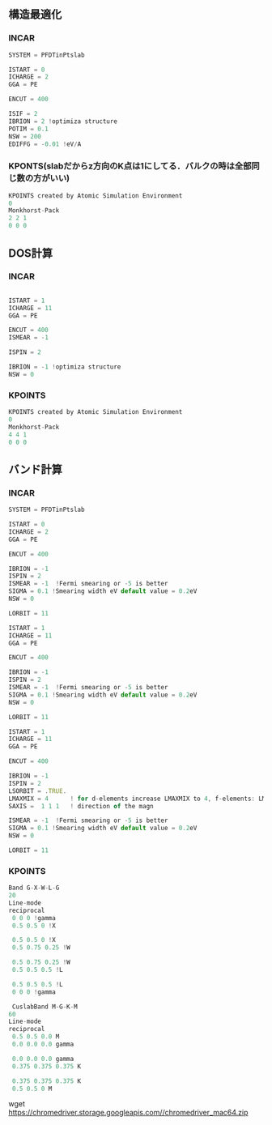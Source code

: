 ## 構造最適化
### INCAR

```js
SYSTEM = PFDTinPtslab

ISTART = 0
ICHARGE = 2
GGA = PE

ENCUT = 400

ISIF = 2
IBRION = 2 !optimiza structure
POTIM = 0.1
NSW = 200
EDIFFG = -0.01 !eV/A
```

### KPONTS(slabだからz方向のK点は1にしてる．バルクの時は全部同じ数の方がいい)

```js
KPOINTS created by Atomic Simulation Environment
0
Monkhorst-Pack
2 2 1
0 0 0 
```

## DOS計算
### INCAR

```js

ISTART = 1
ICHARGE = 11
GGA = PE

ENCUT = 400
ISMEAR = -1

ISPIN = 2

IBRION = -1 !optimiza structure
NSW = 0
```

### KPOINTS

```js
KPOINTS created by Atomic Simulation Environment
0
Monkhorst-Pack
4 4 1
0 0 0 
```

## バンド計算
### INCAR

```js
SYSTEM = PFDTinPtslab

ISTART = 0
ICHARGE = 2
GGA = PE

ENCUT = 400

IBRION = -1
ISPIN = 2
ISMEAR = -1  !Fermi smearing or -5 is better
SIGMA = 0.1 !Smearing width eV default value = 0.2eV
NSW = 0

LORBIT = 11
```

```js
ISTART = 1
ICHARGE = 11
GGA = PE

ENCUT = 400

IBRION = -1
ISPIN = 2
ISMEAR = -1  !Fermi smearing or -5 is better
SIGMA = 0.1 !Smearing width eV default value = 0.2eV
NSW = 0

LORBIT = 11
```

```js
ISTART = 1
ICHARGE = 11
GGA = PE

ENCUT = 400

IBRION = -1
ISPIN = 2
LSORBIT = .TRUE.
LMAXMIX = 4      ! for d-elements increase LMAXMIX to 4, f-elements: LMAXMIX = 6
SAXIS =  1 1 1   ! direction of the magn

ISMEAR = -1  !Fermi smearing or -5 is better
SIGMA = 0.1 !Smearing width eV default value = 0.2eV
NSW = 0

LORBIT = 11
```

### KPOINTS

```js
Band G-X-W-L-G
20
Line-mode
reciprocal
 0 0 0 !gamma
 0.5 0.5 0 !X

 0.5 0.5 0 !X
 0.5 0.75 0.25 !W

 0.5 0.75 0.25 !W
 0.5 0.5 0.5 !L

 0.5 0.5 0.5 !L
 0 0 0 !gamma
```

```js
 CuslabBand M-G-K-M
60
Line-mode
reciprocal
 0.5 0.5 0.0 M
 0.0 0.0 0.0 gamma

 0.0 0.0 0.0 gamma
 0.375 0.375 0.375 K

 0.375 0.375 0.375 K
 0.5 0.5 0 M
```

wget https://chromedriver.storage.googleapis.com//chromedriver_mac64.zip